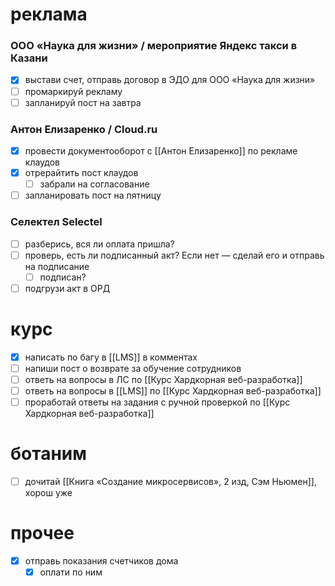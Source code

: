 # реклама
### ООО «Наука для жизни» / мероприятие Яндекс такси в Казани
- [x] выстави счет, отправь договор в ЭДО для ООО «Наука для жизни»
- [ ] промаркируй рекламу
- [ ] запланируй пост на завтра
### Антон Елизаренко / Cloud.ru 
- [x] провести документооборот с [[Антон Елизаренко]] по рекламе клаудов
- [x] отрерайтить пост клаудов
	- [ ] забрали на согласование
- [ ] запланировать пост на пятницу
### Селектел Selectel
- [ ] разберись, вся ли оплата пришла?
- [ ] проверь, есть ли подписанный акт? Если нет — сделай его и отправь на подписание
	- [ ] подписан?
- [ ] подгрузи акт в ОРД
# курс
- [x] написать по багу в [[LMS]] в комментах
- [ ] напиши пост о возврате за обучение сотрудников
- [ ] ответь на вопросы в ЛС по [[Курс Хардкорная веб-разработка]]
- [ ] ответь на вопросы в [[LMS]] по [[Курс Хардкорная веб-разработка]]
- [ ] проработай ответы на задания с ручной проверкой по [[Курс Хардкорная веб-разработка]]
# ботаним
- [ ] дочитай [[Книга «Создание микросервисов», 2 изд, Сэм Ньюмен]], хорош уже
# прочее
- [x] отправь показания счетчиков дома
	- [x] оплати по ним